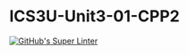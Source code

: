 # ICS3U-Unit3-01-CPP2

[![GitHub's Super Linter](https://github.com/Dahrio-Francois/ICS3U-Unit3-01-CPP2/workflows/GitHub's%20Super%20Linter/badge.svg)](https://github.com/Dahrio-Francois/ICS3U-Unit3-01-CPP2/actions)

